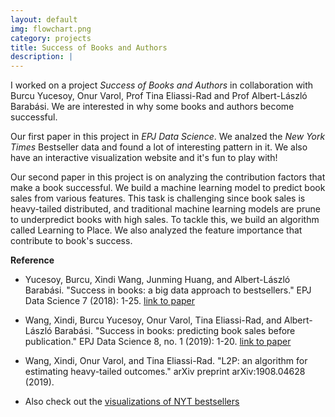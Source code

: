 ```yaml
---
layout: default
img: flowchart.png
category: projects
title: Success of Books and Authors
description: |
---
```

I worked on a project *Success of Books and Authors* in collaboration with Burcu Yucesoy, Onur Varol, Prof Tina Eliassi-Rad and Prof Albert-László Barabási. We are interested in why some books and authors become successful.

Our first paper in this project in *EPJ Data Science*. We analzed the *New York Times* Bestseller data and found a lot of interesting pattern in it. We also have an interactive visualization website and it's fun to play with!

Our second paper in this project is on analyzing the contribution factors that make a book successful. We build a machine learning model to predict book sales from various features. This task is challenging since book sales is heavy-tailed distributed, and traditional machine learning models are prune to underpredict books with high sales. To tackle this, we build an algorithm called Learning to Place. We also analyzed the feature importance that contribute to book's success.

**Reference**

- Yucesoy, Burcu, Xindi Wang, Junming Huang, and Albert-László Barabási. "Success in books: a big data approach to bestsellers." EPJ Data Science 7 (2018): 1-25. [link to paper](https://epjdatascience.springeropen.com/articles/10.1140/epjds/s13688-018-0135-y)

- Wang, Xindi, Burcu Yucesoy, Onur Varol, Tina Eliassi-Rad, and Albert-László Barabási. "Success in books: predicting book sales before publication." EPJ Data Science 8, no. 1 (2019): 1-20. [link to paper](
https://link.springer.com/article/10.1140/epjds/s13688-019-0208-6)

- Wang, Xindi, Onur Varol, and Tina Eliassi-Rad. "L2P: an algorithm for estimating heavy-tailed outcomes." arXiv preprint arXiv:1908.04628 (2019).

- Also check out the [visualizations of NYT bestsellers](http://bestsellers.barabasilab.com)